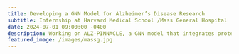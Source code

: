 ```yaml
---
title: Developing a GNN Model for Alzheimer’s Disease Research  
subtitle: Internship at Harvard Medical School /Mass General Hospital  
date: 2024-07-01 09:00:00 -0400  
description: Working on ALZ-PINNACLE, a GNN model that integrates protein, cell-type, and tissue data within a unified latent space. Tasks included pre-training the model on extensive protein interaction data and investigating the role of APOE, a major genetic risk factor for Alzheimer’s.  
featured_image: /images/massg.jpg 
---
```


<!--
![](/images/bioinformatics-p.png)

<h4>Transformative Approaches in Bioinformatics: Mastering Transcriptomics from Quality Control to Functional Analysis</h4>

<em>"This challenging project offered me a profound immersion into the realm of Bioinformatics, specifically tailored to DNA microarray data analysis. Capitalizing on this experience, I have experimented with pipeline variations, thereby deepening my understanding of this field. To democratize access to this valuable knowledge, I founded 'The Bioinformatics Academy,' an online platform designed to incrementally build computational proficiencies until students can execute a complete bioinformatics pipeline."</em>

> <b> The Bioinformatics Academy: </b> 
<br> Fall 2020 - Winter 2021
<br> Launched a pioneering introductory course aimed at dismantling barriers to computational sciences, particularly for underrepresented groups. <a href="https://beginnerbioinformatics.com/courses/the-pipeline/lessons/top-table-visualizations">Access a sample module from the online workshop here</a>. The course has gained traction across six educational institutions in the U.S. and India.

<hr>
  
<h6> Key Achievements </h6>
> <b>Career Foundations:</b> Cemented foundational skills in applying big-data analytics to spur innovation in combating formidable diseases like Alzheimer's and cancer.
<br><br> <b>Public Speaker:</b> Distinguished as a featured presenter at the STEMaway Showcase event, a congregation of top-performing high school students. (See video below).
<br><br> <b>Community Contributions:</b> Leveraged acquired expertise to host workshops demystifying Bioinformatics and Data Science to high school students.

<h6> Core Competencies </h6>
> Team Collaboration, Technical Presentations, Scientific Literature Analysis, Self-Evaluation, Time & Task Management, Problem-Solving

<h6> Technical Proficiency </h6>
> <b>Bioconductor R Packages and GEO Database:</b> <br>Quality Control ( RLE boxplots, NUSE boxplots ) <br>Data visualization ( PCA, Heatmaps, Volcano plots )
<br>DGE Analysis ( Annotation, Gene filtering, Limma Analysis, Volcano plots ) <br>Functional Analysis ( GO, KEGG, STRING database )

<h6> Tools and Software </h6>
> GitHub, R Studio, Asana, GSuite

<h6> Project Specifics </h6>
> <b>Data Collection:</b> Acquired datasets <a href = "https://www.ncbi.nlm.nih.gov/geo/geo2r/?acc=GSE18105"> GSE18105 </a>, <a href="https://www.ncbi.nlm.nih.gov/geo/query/acc.cgi?acc=GSE21510"> GSE21510 </a> from the GEO Database to emulate findings from this scientific publication: <a href="https://www.ncbi.nlm.nih.gov/pmc/articles/PMC7228005/"> Construction and Analysis of a ceRNA Network Reveals Potential Prognostic Markers in Colorectal Cancer</a>
<br><br> <b>Data Analytics:</b> Employed Bioconductor packages for data normalization and outlier removal.
<br><br> <b>Statistical Methodologies:</b> Conducted differential gene expression analysis through rigorous statistical methods.
<br><br> <b>Functional Analysis:</b> Identified statistically significant gene-to-disease correlations, spotlighting potential prognostic markers for colorectal cancer.

---

<div class="gallery" data-columns="1">
	<img src="/images/sa-certificate.png">
	<img src="/images/ba-1.PNG">
	<img src="/images/ba-2.PNG">
	<img src="/images/ba-3.PNG">
</div>


---


<iframe width="560" height="315" src="https://www.youtube.com/embed/IMycrHaGAe8" frameborder="0" allow="accelerometer; autoplay; clipboard-write; encrypted-media; gyroscope; picture-in-picture" allowfullscreen></iframe>


---
-->
